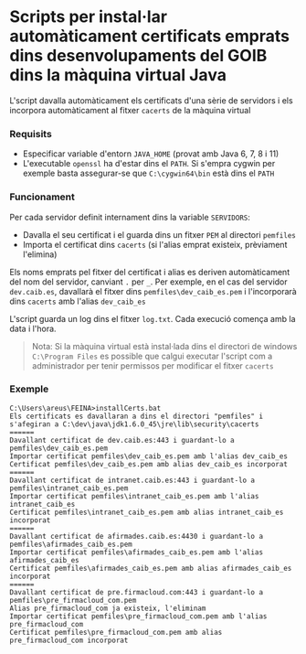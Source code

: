 
# Scripts per instal·lar automàticament certificats emprats dins desenvolupaments del GOIB dins la màquina virtual Java

L'script davalla automàticament els certificats d'una sèrie de servidors i els incorpora automàticament al fitxer `cacerts` de la màquina virtual

### Requisits

* Especificar variable d'entorn `JAVA_HOME` (provat amb Java 6, 7, 8 i 11)
* L'executable `openssl` ha d'estar dins el `PATH`. Si s'empra cygwin per exemple basta assegurar-se que `C:\cygwin64\bin` està dins el `PATH`

### Funcionament

Per cada servidor definit internament dins la variable `SERVIDORS`:
* Davalla el seu certificat i el guarda dins un fitxer `PEM` al directori `pemfiles`
* Importa el certificat dins `cacerts` (si l'alias emprat existeix, prèviament l'elimina)

Els noms emprats pel fitxer del certificat i alias es deriven automàticament del nom del servidor, canviant `.` per `_`. Per exemple, en el cas del servidor `dev.caib.es`, davallarà el fitxer dins `pemfiles\dev_caib_es.pem` i l'incorporarà dins `cacerts` amb l'alias `dev_caib_es`

L'script guarda un log dins el fitxer `log.txt`. Cada execució comença amb la data i l'hora.

> Nota: Si la màquina virtual està instal·lada dins el directori de windows `C:\Program Files` es possible que calgui executar l'script com a administrador per tenir permissos per modificar el fitxer `cacerts`

### Exemple

```
C:\Users\areus\FEINA>installCerts.bat
Els certificats es davallaran a dins el directori "pemfiles" i s'afegiran a C:\dev\java\jdk1.6.0_45\jre\lib\security\cacerts
======
Davallant certificat de dev.caib.es:443 i guardant-lo a pemfiles\dev_caib_es.pem
Importar certificat pemfiles\dev_caib_es.pem amb l'alias dev_caib_es
Certificat pemfiles\dev_caib_es.pem amb alias dev_caib_es incorporat
======
Davallant certificat de intranet.caib.es:443 i guardant-lo a pemfiles\intranet_caib_es.pem
Importar certificat pemfiles\intranet_caib_es.pem amb l'alias intranet_caib_es
Certificat pemfiles\intranet_caib_es.pem amb alias intranet_caib_es incorporat
======
Davallant certificat de afirmades.caib.es:4430 i guardant-lo a pemfiles\afirmades_caib_es.pem
Importar certificat pemfiles\afirmades_caib_es.pem amb l'alias afirmades_caib_es
Certificat pemfiles\afirmades_caib_es.pem amb alias afirmades_caib_es incorporat
======
Davallant certificat de pre.firmacloud.com:443 i guardant-lo a pemfiles\pre_firmacloud_com.pem
Alias pre_firmacloud_com ja existeix, l'eliminam
Importar certificat pemfiles\pre_firmacloud_com.pem amb l'alias pre_firmacloud_com
Certificat pemfiles\pre_firmacloud_com.pem amb alias pre_firmacloud_com incorporat
```


